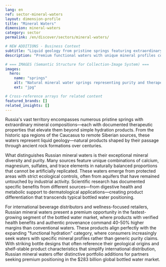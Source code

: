 ```yaml
---
lang: en
ref: sector-mineral-waters
layout: dimension-profile
title: "Mineral Waters"
dimension: mineral-waters
category: sector
permalink: /en/discover/sectors/mineral-waters/

# NEW ADDITIONS - Business Context
subtitle: "Liquid geology from pristine springs featuring extraordinary mineral compositions and documented therapeutic properties"
description: "Premium functional waters with unique mineral profiles commanding 40-50% higher margins in the $283 billion bottled water market."

# === IMAGES (Semantic Structure for Collection-Image System) ===
images:
  hero:
    name: "springs"
    alt: "Natural mineral water springs representing purity and therapeutic properties"
    ext: "jpg"

# Cross-reference arrays for related content
featured_brands: []
related_insights: []
---
```


Russia's vast territory encompasses numerous pristine springs with extraordinary mineral compositions—each with documented therapeutic properties that elevate them beyond simple hydration products. From the historic spa regions of the Caucasus to remote Siberian sources, these waters represent liquid geology—natural products shaped by their passage through ancient rock formations over centuries.

What distinguishes Russian mineral waters is their exceptional mineral diversity and purity. Many sources feature unique combinations of calcium, magnesium, sulfates, and trace elements in naturally balanced proportions that cannot be artificially replicated. These waters emerge from protected areas with strict ecological controls, often from aquifers that have remained untouched by industrial activity. Scientific research has documented specific benefits from different sources—from digestive health and metabolic support to dermatological applications—creating product differentiation that transcends typical bottled water positioning.

For international beverage distributors and wellness-focused retailers, Russian mineral waters present a premium opportunity in the fastest-growing segment of the bottled water market, where products with verified health benefits and authentic provenance command 40-50% higher margins than conventional waters. These products align perfectly with the expanding "functional hydration" category, where consumers increasingly seek waters with specific mineral profiles rather than generic purity claims. With striking bottle designs that often reference their geological origins and shelf-stable product characteristics that simplify international distribution, Russian mineral waters offer distinctive portfolio additions for partners seeking premium positioning in the $283 billion global bottled water market.
